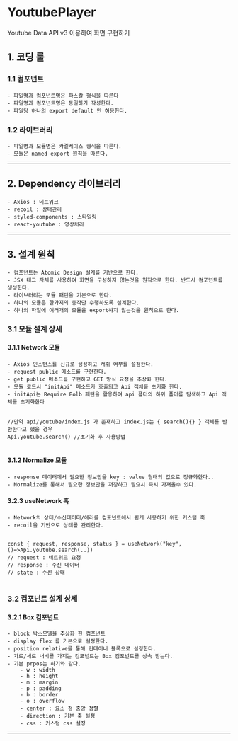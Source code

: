 # YoutubePlayer

Youtube Data API v3 이용하여 화면 구현하기

## 1. 코딩 룰

### 1.1 컴포넌트

    - 파일명과 컴포넌트명은 파스칼 형식을 따른다
    - 파일명과 컴포넌트명은 동일하기 작성한다.
    - 파일당 하나의 export default 만 허용한다.

### 1.2 라이브러리

    - 파일명과 모듈명은 카멜케이스 형식을 따른다.
    - 모듈은 named export 원칙을 따른다.

---

## 2. Dependency 라이브러리

    - Axios : 네트워크
    - recoil : 상태관리
    - styled-components : 스타일링
    - react-youtube : 영상처리

---

## 3. 설계 원칙

    - 컴포넌트는 Atomic Design 설계를 기반으로 한다.
    - JSX 태그 자체를 사용하여 화면을 구성하지 않는것을 원칙으로 한다. 반드시 컴포넌트를 생성한다.
    - 라이브러리는 모듈 패턴을 기본으로 한다.
    - 하나의 모듈은 한가지의 동작만 수행하도록 설계한다.
    - 하나의 파일에 여러개의 모듈을 export하지 않는것을 원칙으로 한다.

### 3.1 모듈 설계 상세

#### 3.1.1 Network 모듈

    - Axios 인스턴스를 신규로 생성하고 캐쉬 여부를 설정한다.
    - request public 메소드를 구현한다.
    - get public 메소드를 구현하고 GET 방식 요청을 추상화 한다.
    - 모듈 로드시 "initApi" 메소드가 호출되고 Api 객체를 초기화 한다.
    - initApi는 Require Bolb 패턴을 활용하여 api 폴더의 하위 폴더를 탐색하고 Api 객체를 초기화한다

<pre>
<code>
//만약 api/youtube/index.js 가 존재하고 index.js는 { search(){} } 객체를 반환한다고 했을 경우
Api.youtube.search() //초기화 후 사용방법
</code>
</pre>

#### 3.1.2 Normalize 모듈

    - response 데이터에서 필요한 정보만을 key : value 형태의 값으로 정규화한다..
    - Normalize를 통해서 필요한 정보만을 저장하고 필요시 즉시 가져올수 있다.

#### 3.2.3 useNetwork 훅

    - Network의 상태/수신데이터/에러를 컴포넌트에서 쉽게 사용하기 위한 커스텀 훅
    - recoil을 기반으로 상태를 관리한다.

<pre>
<code>
const { request, response, status } = useNetwork("key", ()=>Api.youtube.search(..))
// request : 네트워크 요청
// response : 수신 데이터
// state : 수신 상태
</code>
</pre>

### 3.2 컴포넌트 설계 상세

#### 3.2.1 Box 컴포넌트

    - block 박스모델을 추상화 한 컴포넌트
    - display flex 를 기본으로 설정한다.
    - position relative를 통해 컨테이너 블록으로 설정한다.
    - 가로/세로 너비를 가지는 컴포넌트는 Box 컴포넌트를 상속 받는다.
    - 기본 prpos는 하기와 같다.
        - w : width
        - h : height
        - m : margin
        - p : padding
        - b : border
        - o : overflow
        - center : 요소 정 중앙 정렬
        - direction : 기본 축 설정
        - css : 커스텀 css 설정

---

